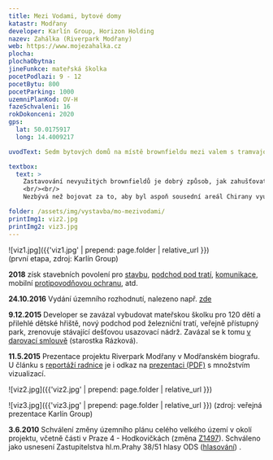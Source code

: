 ```yaml
---
title: Mezi Vodami, bytové domy
katastr: Modřany
developer: Karlín Group, Horizon Holding
nazev: Zahálka (Riverpark Modřany)
web: https://www.mojezahalka.cz
plocha:
plochaObytna:
jineFunkce: mateřská školka
pocetPodlazi: 9 - 12
pocetBytu: 800
pocetParking: 1000
uzemniPlanKod: OV-H
fazeSchvaleni: 16
rokDokonceni: 2020
gps:
  lat: 50.0175917
  long: 14.4009217

uvodText: Sedm bytových domů na místě brownfieldu mezi valem s tramvajovou tratí a valem s železnicí

textbox:
  text: >
    Zastavování nevyužitých brownfieldů je dobrý způsob, jak zahušťovat město, zvlášť když hned vedle jezdí tramvaj. Vzhledem k tomu, že se jedná o vybudování celé nové čtvrti, úplně zde ale chybí jakákoli občanská vybavenost (obchody, lékaři, pošta, škola). Na ní by se měl developer podílet.
    <br/><br/>
    Nezbývá než bojovat za to, aby byl aspoň sousední areál Chirany využit pro rozvoj města lépe, je to již poslední volný prostor v oblasti Belárie.

folder: /assets/img/vystavba/mo-mezivodami/
printImg1: viz2.jpg
printImg2: viz3.jpg
---
```


![viz1.jpg]({{'viz1.jpg' | prepend: page.folder | relative_url }})<br/>
(první etapa, zdroj: Karlín Group)

**2018** získ stavebních povolení pro [stavbu](https://www.praha12.cz/assets/File.ashx?id_org=80112&id_dokumenty=60963), [podchod pod tratí](https://www.praha12.cz/assets/File.ashx?id_org=80112&id_dokumenty=60020), [komunikace](https://www.praha12.cz/assets/File.ashx?id_org=80112&id_dokumenty=60832), mobilní [protipovodňovou ochranu](https://www.praha12.cz/assets/File.ashx?id_org=80112&id_dokumenty=61289), atd.

**24.10.2016** Vydání územního rozhodnutí, nalezeno např. [zde](http://bydlenivhodkovickach.cz/wp-content/uploads/2016/11/16_0889.pdf)

**9.12.2015** Developer se zavázal vybudovat mateřskou školku pro 120 dětí a přilehlé dětské hřiště, nový podchod pod železniční tratí, veřejně přístupný park, zrenovuje stávající dešťovou usazovací nádrž. Zavázal se k tomu [v darovací smlouvě](https://www.praha12.cz/assets/File.ashx?id_org=80112&id_dokumenty=44903) (starostka Rázková).

**11.5.2015** Prezentace projektu Riverpark Modřany v Modřanském biografu. U článku s [reportáží radnice](http://www.praha12.cz/prezentace%2Dprojektu%2Driverpark%2Dmodrany/d-39742/p1=2056) je i odkaz na [prezentaci (PDF)](http://www.praha12.cz/assets/File.ashx?id_org=80112&id_dokumenty=39746) s množstvím vizualizací.

![viz2.jpg]({{'viz2.jpg' | prepend: page.folder | relative_url }})

![viz3.jpg]({{'viz3.jpg' | prepend: page.folder | relative_url }})
(zdroj: veřejná prezentace Karlín Group)

**3.6.2010** Schválení změny územního plánu celého velkého území v okolí projektu, včetně části v Praze 4 - Hodkovičkách (změna [Z1497](https://app.iprpraha.cz/napp/zmeny/?id=922&action=view&presenter=Articlezmenyupravy)). Schváleno jako usnesení Zastupitelstva hl.m.Prahy 38/51 hlasy ODS ([hlasování](http://www.praha.eu/jnp/cz/o_meste/primator_a_volene_organy/zastupitelstvo/vysledky_hlasovani/index.html?periodId=18282&resolutionNumber=51&meeting=38&printNumber=&s=1&votingId=23181&start=&size=)) .
